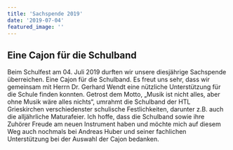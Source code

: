 ```yaml
---
title: 'Sachspende 2019'
date: '2019-07-04'
featured_image: ''
---
```


## Eine Cajon für die Schulband

Beim Schulfest am 04. Juli 2019 durften wir unsere diesjährige Sachspende überreichen. Eine Cajon für die Schulband. Es freut uns sehr, dass wir gemeinsam mit Herrn Dr. Gerhard Wendt eine nützliche Unterstützung für die Schule finden konnten. Getrost dem Motto, „Musik ist nicht alles, aber ohne Musik wäre alles nichts“, umrahmt die Schulband der HTL Grieskirchen verschiedenster schulische Festlichkeiten, darunter z.B. auch die alljährliche Maturafeier. Ich hoffe, dass die Schulband sowie ihre Zuhörer Freude am neuen Instrument haben und möchte mich auf diesem Weg auch nochmals bei Andreas Huber und seiner fachlichen Unterstützung bei der Auswahl der Cajon bedanken.

